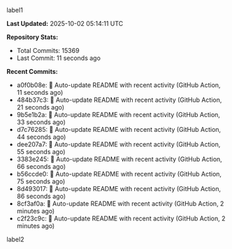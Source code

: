 
label1 
<!-- ACTIVITY_START -->
**Last Updated:** 2025-10-02 05:14:11 UTC

**Repository Stats:**
- Total Commits: 15369
- Last Commit: 11 seconds ago

**Recent Commits:**
- a0f0b08e: 🤖 Auto-update README with recent activity (GitHub Action, 11 seconds ago)
- 484b37c3: 🤖 Auto-update README with recent activity (GitHub Action, 21 seconds ago)
- 9b5e1b2a: 🤖 Auto-update README with recent activity (GitHub Action, 33 seconds ago)
- d7c76285: 🤖 Auto-update README with recent activity (GitHub Action, 44 seconds ago)
- dee207a7: 🤖 Auto-update README with recent activity (GitHub Action, 55 seconds ago)
- 3383e245: 🤖 Auto-update README with recent activity (GitHub Action, 66 seconds ago)
- b56ccde0: 🤖 Auto-update README with recent activity (GitHub Action, 75 seconds ago)
- 8d493017: 🤖 Auto-update README with recent activity (GitHub Action, 86 seconds ago)
- 8cf3af0a: 🤖 Auto-update README with recent activity (GitHub Action, 2 minutes ago)
- c2f23c9c: 🤖 Auto-update README with recent activity (GitHub Action, 2 minutes ago)
<!-- ACTIVITY_END -->

label2
